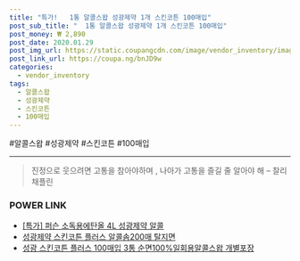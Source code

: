 ```yaml
--- 
title: "특가!   1통 알콜스왑 성광제약 1개 스킨코튼 100매입" 
post_sub_title: "  1통 알콜스왑 성광제약 1개 스킨코튼 100매입" 
post_money: ₩ 2,890 
post_date: 2020.01.29 
post_img_url: https://static.coupangcdn.com/image/vendor_inventory/images/2018/04/26/18/0/a092467e-dfc4-42ba-96c1-6b27b0110365.jpg 
post_link_url: https://coupa.ng/bnJD9w 
categories: 
  - vendor_inventory 
tags: 
  - 알콜스왑 
  - 성광제약 
  - 스킨코튼 
  - 100매입 
--- 
```

  #알콜스왑 #성광제약 #스킨코튼 #100매입 
<hr> 

> 진정으로 웃으려면 고통을 참아야하며 , 나아가 고통을 즐길 줄 알아야 해 – 찰리 채플린 


### POWER LINK

* <a href="https://blog.naver.com/santokki14/221790591966" target="_blank">[특가] 퍼슨 소독용에탄올 4L 성광제약 알콜</a>
* <a href="https://blog.naver.com/fasyy4321/221790563170" target="_blank">성광제약 스킨코튼 플러스 알콜솜200매 탈지면</a>
* <a href="https://blog.naver.com/santokki14/221786002260" target="_blank">성광 스킨코튼 플러스 100매입 3통 순면100%일회용알콜스왑 개별포장</a>
